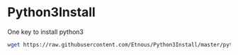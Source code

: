 # Python3Install
One key to install python3

``` bash
wget https://raw.githubusercontent.com/Etnous/Python3Install/master/python_install.sh && chmod 755 python_install.sh && bash python_install.sh
```
